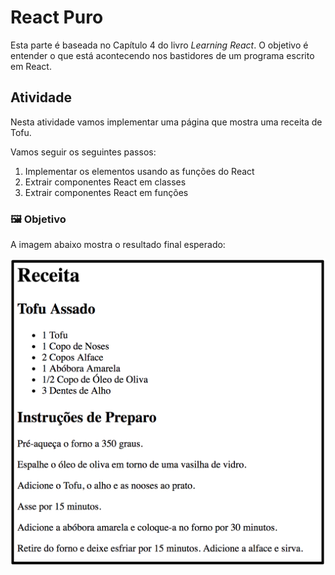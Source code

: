 # React Puro

Esta parte é baseada no Capítulo 4 do livro *Learning React*. O objetivo é entender o que está acontecendo nos bastidores de um programa escrito em React.

## Atividade

Nesta atividade vamos implementar uma página que mostra uma receita de Tofu.

Vamos seguir os seguintes passos:

1. Implementar os elementos usando as funções do React
2. Extrair componentes React em classes
3. Extrair componentes React em funções

### :framed_picture: Objetivo

A imagem abaixo mostra o resultado final esperado:

![demo.png](demo.png)
